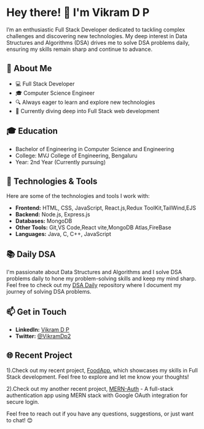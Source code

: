 # Hey there! 👋 I'm Vikram D P

I’m an enthusiastic Full Stack Developer dedicated to tackling complex challenges and discovering new technologies. My deep interest in Data Structures and Algorithms (DSA) drives me to solve DSA problems daily, ensuring my skills remain sharp and continue to advance.

## 🚀 About Me

- 💻 Full Stack Developer
- 🎓 Computer Science Engineer
- 🔍 Always eager to learn and explore new technologies
- 🌱 Currently diving deep into Full Stack web development

## 🎓 Education

- Bachelor of Engineering in Computer Science and Engineering
- College: MVJ College of Engineering, Bengaluru
- Year: 2nd Year (Currently pursuing)

## 🔧 Technologies & Tools

Here are some of the technologies and tools I work with:

- **Frontend:** HTML, CSS, JavaScript, React.js,Redux ToolKit,TailWind,EJS
- **Backend:** Node.js, Express.js
- **Databases:** MongoDB
- **Other Tools:** Git,VS Code,React vite,MongoDB Atlas,FireBase
- **Languages:** Java, C, C++, JavaScript

## 📚 Daily DSA

I'm passionate about Data Structures and Algorithms and I solve DSA problems daily to hone my problem-solving skills and keep my mind sharp. Feel free to check out my [DSA Daily](https://github.com/vikram17dp/LeetCodeProblem) repository where I document my journey of solving DSA problems.

## 📫 Get in Touch

- **LinkedIn:** [Vikram D P](https://www.linkedin.com/in/vikram-d-p-20053127b/)
- **Twitter:** [@VikramDp2](https://x.com/VikramDp2)

## 🌐 Recent Project

1).Check out my recent project, [FoodApp](https://food-app-drab-ten.vercel.app/), which showcases my skills in Full Stack development. Feel free to explore and let me know your thoughts!

2).Check out my another recent project, [MERN-Auth](https://mern-authproject.onrender.com/) - A full-stack authentication app using MERN stack with Google OAuth integration for secure login.

Feel free to reach out if you have any questions, suggestions, or just want to chat! 😊

